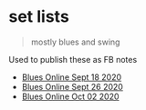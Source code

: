 # set lists

> mostly blues and swing

Used to publish these as FB notes

- [Blues Online Sept 18 2020](sept-18-2020.md)
- [Blues Online Sept 26 2020](sept-26-2020.md)
- [Blues Online Oct 02 2020](oct-02-2020.md)
